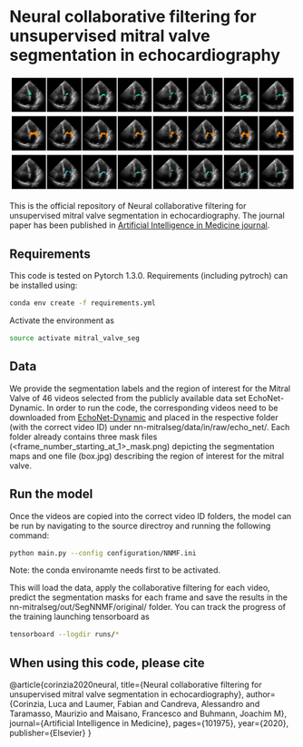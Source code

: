 # Neural collaborative filtering for unsupervised mitral valve segmentation in echocardiography

![Segmenting the Mitral Valve with Nural Collaborative Filtering](images/segs.png)

This is the official repository of Neural collaborative filtering for unsupervised mitral valve segmentation in echocardiography. The journal paper
has been published in [Artificial Intelligence in Medicine journal](https://www.sciencedirect.com/science/article/pii/S0933365720312409).

## Requirements
This code is tested on Pytorch 1.3.0. Requirements (including pytroch) can be installed using:
```bash
conda env create -f requirements.yml
```
Activate the environment as 
```bash
source activate mitral_valve_seg
```

## Data
We provide the segmentation labels and the region of interest for the Mitral Valve of 46 videos selected from the publicly available data set EchoNet-Dynamic.
In order to run the code, the corresponding videos need to be downloaded from [EchoNet-Dynamic](https://echonet.github.io/dynamic/) and placed in the respective folder (with the correct video ID) under nn-mitralseg/data/in/raw/echo_net/.
Each folder already contains three mask files (<frame_number_starting_at_1>_mask.png) depicting the segmentation maps and one file (box.jpg) describing the region of interest for the mitral valve.

## Run the model
Once the videos are copied into the correct video ID folders, the model can be run by navigating to the source directroy and running the following command:
```bash
python main.py --config configuration/NNMF.ini
```  
Note: the conda environamte needs first to be activated.

This will load the data, apply the collaborative filtering for each video, predict the segmentation masks for each frame and save the results in the nn-mitralseg/out/SegNNMF/original/<time-stamp> folder.
You can track the progress of the training launching tensorboard as
```bash
tensorboard --logdir runs/*
```  

## When using this code, please cite
@article{corinzia2020neural,
  title={Neural collaborative filtering for unsupervised mitral valve segmentation in echocardiography},
  author={Corinzia, Luca and Laumer, Fabian and Candreva, Alessandro and Taramasso, Maurizio and Maisano, Francesco and Buhmann, Joachim M},
  journal={Artificial Intelligence in Medicine},
  pages={101975},
  year={2020},
  publisher={Elsevier}
}
